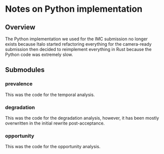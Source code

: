 # Notes on Python implementation

## Overview

The Python implementation we used for the IMC submission no longer
exists because Italo started refactoring everything for the camera-ready
submission then decided to reimplement everything in Rust because the
Python code was extremely slow.

## Submodules

### prevalence

This was the code for the temporal analysis.

### degradation

This was the code for the degradation analysis, however, it has been
mostly overwritten in the initial rewrite post-acceptance.

### opportunity

This was the code for the opportunity analysis.
